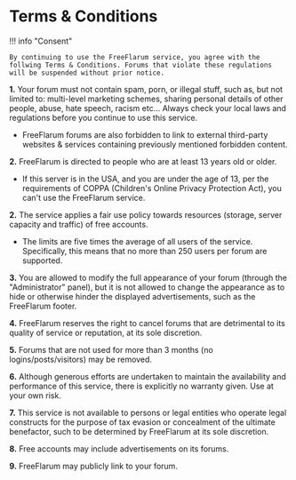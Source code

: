 # Terms & Conditions

!!! info "Consent"

    By continuing to use the FreeFlarum service, you agree with the follwing Terms & Conditions. Forums that violate these regulations will be suspended without prior notice.

**1.** Your forum must not contain spam, porn, or illegal stuff, such as, but not limited to: multi-level marketing schemes, sharing personal details of other people, abuse, hate speech, racism etc... Always check your local laws and regulations before you continue to use this service.

  - FreeFlarum forums are also forbidden to link to external third-party websites & services containing previously mentioned forbidden content.

**2.** FreeFlarum is directed to people who are at least 13 years old or older.
  - If this server is in the USA, and you are under the age of 13, per the requirements of COPPA (Children's Online Privacy Protection Act), you can't use the FreeFlarum service.

**2.** The service applies a fair use policy towards resources (storage, server capacity and traffic) of free accounts.
  - The limits are five times the average of all users of the service. Specifically, this means that no more than 250 users per forum are supported.

**3.** You are allowed to modify the full appearance of your forum (through the "Administrator" panel), but it is not allowed to change the appearance as to hide or otherwise hinder the displayed advertisements, such as the FreeFlarum footer.

**4.** FreeFlarum reserves the right to cancel forums that are detrimental to its quality of service or reputation, at its sole discretion.

**5.** Forums that are not used for more than 3 months (no logins/posts/visitors) may be removed.

**6.** Although generous efforts are undertaken to maintain the availability and performance of this service, there is explicitly no warranty given. Use at your own risk.

**7.** This service is not available to persons or legal entities who operate legal constructs for the purpose of tax evasion or concealment of the ultimate benefactor, such to be determined by FreeFlarum at its sole discretion.

**8.** Free accounts may include advertisements on its forums.

**9.** FreeFlarum may publicly link to your forum.
